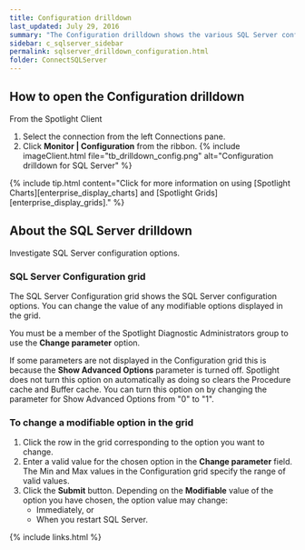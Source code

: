 ```yaml
---
title: Configuration drilldown
last_updated: July 29, 2016
summary: "The Configuration drilldown shows the various SQL Server configuration options, and allows you to make changes to most of these."
sidebar: c_sqlserver_sidebar
permalink: sqlserver_drilldown_configuration.html
folder: ConnectSQLServer
---
```



## How to open the Configuration drilldown

From the Spotlight Client

1. Select the connection from the left Connections pane.
2. Click **Monitor \| Configuration** from the ribbon.
   {% include imageClient.html file="tb_drilldown_config.png" alt="Configuration drilldown for SQL Server" %}

{% include tip.html content="Click for more information on using [Spotlight Charts][enterprise_display_charts] and [Spotlight Grids][enterprise_display_grids]." %}


## About the SQL Server drilldown


Investigate SQL Server configuration options.

### SQL Server Configuration grid

The SQL Server Configuration grid shows the SQL Server configuration options. You can change the value of any modifiable options displayed in the grid.

You must be a member of the Spotlight Diagnostic Administrators group to use the **Change parameter** option.

If some parameters are not displayed in the Configuration grid this is because the **Show Advanced Options** parameter is turned off. Spotlight does not turn this option on automatically as doing so clears the Procedure cache and Buffer cache. You can turn this option on by changing the parameter for Show Advanced Options from "0" to "1".

### To change a modifiable option in the grid

1. Click the row in the grid corresponding to the option you want to change.
2. Enter a valid value for the chosen option in the **Change parameter** field. The Min and Max values in the Configuration grid specify the range of valid values.
3. Click the **Submit** button. Depending on the **Modifiable** value of the option you have chosen, the option value may change:
    * Immediately, or
    * When you restart SQL Server.


{% include links.html %}
